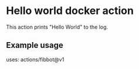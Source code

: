 # Hello world docker action

This action prints "Hello World" to the log.

## Example usage

uses: actions/fibbot@v1  

